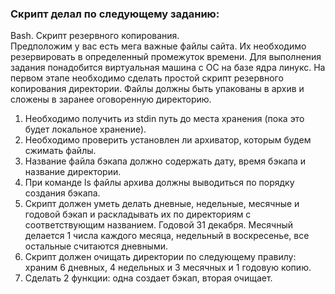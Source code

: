 ### Скрипт делал по следующему заданию:  
Bash. Скрипт резервного копирования.  
Предположим у вас есть мега важные файлы сайта. Их необходимо резервировать в определенный промежуток времени.
Для выполнения задания понадобится виртуальная машина с ОС на базе ядра линукс.
На первом этапе необходимо сделать простой скрипт резервного копирования директории. Файлы должны быть упакованы в архив и сложены в заранее оговоренную директорию.
1) Необходимо получить из stdin путь до места хранения (пока это будет локальное хранение).
2) Необходимо проверить установлен ли архиватор, которым будем сжимать файлы.
3) Название файла бэкапа должно содержать дату, время бэкапа и название директории.
4) При команде ls файлы архива должны выводиться по порядку создания бэкапа.
5) Скрипт должен уметь делать дневные, недельные, месячные и годовой бэкап и раскладывать их по директориям с соответствующим названием. Годовой 31 декабря. Месячный делается 1 числа каждого месяца, недельный в воскресенье, все остальные считаются дневными.
6) Скрипт должен очищать директории по следующему правилу: храним 6 дневных, 4 недельных и 3 месячных и 1 годовую копию.
7) Сделать 2 функции: одна создает бэкап, вторая очищает.
